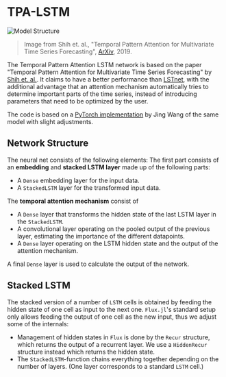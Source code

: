 # TPA-LSTM

![Model Structure](https://miro.medium.com/max/1400/1*SjKMs_iTOJaKqx45fpYEDQ.png)
> Image from Shih et. al., "Temporal Pattern Attention for Multivariate Time Series Forecasting", [ArXiv](https://arxiv.org/pdf/1809.04206v2.pdf), 2019.

The Temporal Pattern Attention LSTM network is based on the paper "Temporal Pattern Attention for Multivariate Time
Series Forecasting" by [Shih et. al.](https://arxiv.org/pdf/1809.04206v2.pdf). It claims to have a better performance than [LSTnet](@ref), with the additional advantage that an attention mechanism automatically tries to determine important parts of the time series, instead of introducing parameters that need to be optimized by the user.

The code is based on a [PyTorch implementation](https://github.com/jingw2/demand_forecast/blob/master/tpa_lstm.py) by Jing Wang of the same model with slight adjustments.


## Network Structure

The neural net consists of the following elements: The first part consists of an **embedding** and **stacked LSTM layer** made up of the following parts:
* A `Dense` embedding layer for the input data.
* A `StackedLSTM` layer for the transformed input data.

The **temporal attention mechanism** consist of
* A `Dense` layer that transforms the hidden state of the last LSTM layer in the `StackedLSTM`.
* A convolutional layer operating on the pooled output of the previous layer, estimating the importance of the different datapoints.
* A `Dense` layer operating on the LSTM hidden state and the output of the attention mechanism.

A final `Dense` layer is used to calculate the output of the network.


## Stacked LSTM

The stacked version of a number of `LSTM` cells is obtained by feeding the hidden state of one cell as input to the next one. `Flux.jl`'s standard setup only allows feeding the output of one cell as the new input, thus we adjust some of the internals:
* Management of hidden states in `Flux` is done by the `Recur` structure, which returns the output of a recurrent layer. We use a `HiddenRecur` structure instead which returns the hidden state.
* The `StackedLSTM`-function chains everything together depending on the number of layers. (One layer corresponds to a standard `LSTM` cell.)
